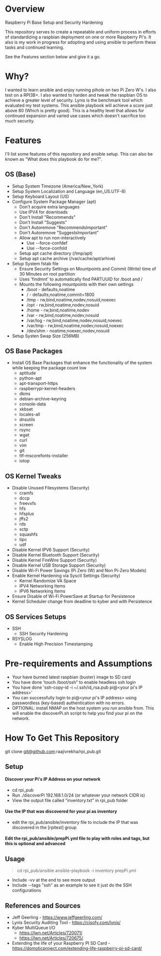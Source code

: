 # Overview
Raspberry Pi Base Setup and Security Hardening

This repository serves to create a repeatable and uniform process in efforts of standardizing a raspbian deployment on one or more Raspberry Pi's. It also is my work in progress for adopting and using ansible to perform these tasks and continued learning. 

See the Features section below and give it a go. 

# Why?
I wanted to learn ansible and enjoy running pihole on two Pi Zero W's. I also test on a RPI3B+. I also wanted to harden and tweak the raspbian OS to achieve a greater level of security. Lynis is the benchmark tool which evaluated my test systems. This ansible playbook will achieve a score just above 80 (Which is pretty good). This is a healthy level that allows for continued expansion and varied use cases which doesn't sacrifice too much security.

# Features
I'll list some features of this repository and ansible setup. This can also be known as "What does this playbook do for me?". 

## OS (Base)
* Setup System Timezone (America/New_York)
* Setup System Localization and Language (en_US.UTF-8)
* Setup Keyboard Layout (US)
* Configure System Package Manager (apt)
    * Don't acquire extra languages
    * Use IPV4 for downloads
    * Don't Install "Recommends"
    * Don't Install "Suggests"
    * Don't Autoremove "RecommendsImportant"
    * Don't Autoremove "SuggestsImportant"
    * Allow apt to run non-interactively
        * Use --force-confdef
        * Use --force-confold
    * Setup apt cache directory (/tmp/apt)
    * Setup apt cache archive (/var/cache/apt/arhive)
* Setup System fstab file
    * Ensure Security Settings on Mountpoints and Commit (Write) time of 30 Minutes on root partition
    * Uses 'findmnt' to automatically find PARTUUID for /boot and /
    * Mounts the following mountpoints with their own settings
        * /boot - defaults,noatime
        * / - defaults,noatime,commit=1800
        * /tmp - rw,bind,noatime,nodev,nosuid,noexec
        * /opt - rw,bind,noatime,nodev,nosuid
        * /home - rw,bind,noatime,nodev
        * /var - rw,bind,noatime,nodev,nosuid
        * /var/log - rw,bind,noatime,nodev,nosuid,noexec
        * /var/tmp - rw,bind,noatime,nodev,nosuid,noexec
        *  /dev/shm - noatime,noexec,nodev,nosuid
* Setup Systen Swap Size (256MB)

## OS Base Packages
* Install OS Base Packages that enhance the functionality of the system while keeping the package count low
    - aptitude
    - python-apt
    - apt-transport-https
    - raspberrypi-kernel-headers
    - dkms
    - debian-archive-keyring
    - console-data
    - xkbset
    - locales-all
    - dnsutils
    - screen
    - rsync
    - wget
    - curl
    - vim
    - git
    - ttf-mscorefonts-installer
    - iotop

## OS Kernel Tweaks
* Disable Unused Filesystems (Security)
    - cramfs
    - dccp
    - freevxfs
    - hfs
    - hfsplus
    - jffs2
    - rds
    - sctp
    - squashfs
    - tipc
    - udf
* Disable Kernel IPV6 Support (Security)
* Disable Kernel Bluetooth Support (Security)
* Disable Kernel FireWire Support (Security)
* Disable Kernel USB Storage Support (Security)
* Disable Wi-Fi Power Savings (Pi Zero (W) and Non Pi-Zero Models)
* Enable Kernel Hardening via Sysctl Settings (Security)
   * Kernel Randomize VA Space
   * IPV4 Networking Items
   * IPV6 Networking Items 
* Ensure Disable of Wi-Fi PowerSave at Startup for Persistence
* Kernel Scheduler change from deadline to kyber and with Persistence

## OS Services Setups
* SSH
   * SSH Security Hardening
* RSYSLOG
   * Enable High Precision Timestamping

# Pre-requirements and Assumptions
* Your have burned latest raspbian (buster) image to SD card
* You have done 'touch /boot/ssh" to enable headless ssh login
* You have done 'ssh-copy-id -i ~/.ssh/id_rsa.pub pi@<your pi's IP address>'
* You can successfully login to pi@<your pi's IP address> using passwordless (key-based) authentication with no errors.
* OPTIONAL: install NMAP on the host system you run ansible from. This will enable the discoverPi.sh script to help you find your pi on the network.

# How To Get This Repository
git clone git@github.com:raajivrekha/rpi_pub.git

## Setup
#### Discover your Pi's IP Address on your network
* cd rpi_pub   
* Run ./discoverPi 192.168.1.0/24 (or whatever your network CIDR is)
* View the output file called "inventory.txt" in rpi_pub folder

#### Use the IP that was discovered for your pi as inventory
* edit the rpi_pub/ansible/inventory file to include the IP that was discovered in the [rpitest] group

#### Edit the rpi_pub/ansible/prepPi.yml file to play with roles and tags, but this is optional and advanced

## Usage
> cd rpi_pub/ansible
> ansible-playbook -i inventory prepPi.yml 

* Include -vv at the end to see more output
* Include --tags "ssh" as an example to see it just do the SSH configurations

## References and Sources
* Jeff Geerling - https://www.jeffgeerling.com/
* Lynis Security Auditing Tool - https://cisofy.com/lynis/
* Kyber MultiQueue I/O
    * https://lwn.net/Articles/720071/
    * https://lwn.net/Articles/720675/
* Extending the life of your Raspberry PI SD Card - https://domoticproject.com/extending-life-raspberry-pi-sd-card/
